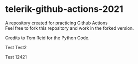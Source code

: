 # telerik-github-actions-2021
A repository created for practicing Github Actions  
Feel free to fork this repository and work in the forked version.

Credits to Tom Reid for the Python Code.

Test
Test2

Test 12421
